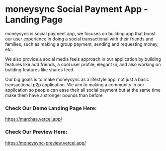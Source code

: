 # moneysync Social Payment App - Landing Page
moneysync is social payment app, we focuses on building app that boost our user experience in doing a social transactional with their friends and families, such as making a group payment, sending and requesting money, etc.

We also provide a social media feels approach in our application by building features like add friends, a cool user profile, elegant ui, and also working on building features like shares feed.

Our big goals is to make moneysync as a lifestyle app, not just a basic transactional p2p application. We aim to making a community in our application so people can ease their all social payment but at the same time make them have a stronger bounds than before

### Check Our Demo Landing Page Here: ###
https://marchaa.vercel.app/


### Check Our Preview Here: ###
https://moneysync-preview.vercel.app/
